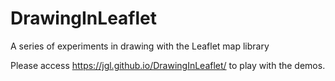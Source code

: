 # DrawingInLeaflet
A series of experiments in drawing with the Leaflet map library

Please access <https://jgl.github.io/DrawingInLeaflet/> to play with the demos.
